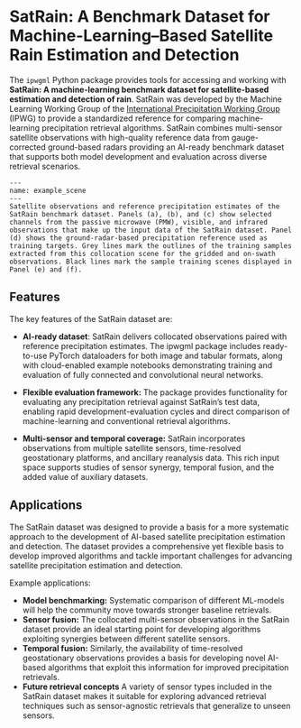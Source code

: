 # SatRain: A Benchmark Dataset for Machine-Learning–Based Satellite Rain Estimation and Detection

The `ipwgml` Python package provides tools for accessing and working with
**SatRain: A machine-learning benchmark dataset for satellite-based estimation
and detection of rain**. SatRain was developed by the Machine Learning Working
Group of the [International Precipitation Working
Group](https://cgms-info.org/about-cgms/international-precipitation-working-group/)
(IPWG) to provide a standardized reference for comparing machine-learning
precipitation retrieval algorithms. SatRain combines multi-sensor satellite
observations with high-quality reference data from gauge-corrected ground-based
radars providing an AI-ready benchmark dataset that supports both model
development and evaluation across diverse retrieval scenarios.


```{figure} /figures/example_scene.png
---
name: example_scene
---
Satellite observations and reference precipitation estimates of the SatRain benchmark dataset. Panels (a), (b), and (c) show selected channels from the passive microwave (PMW), visible, and infrared observations that make up the input data of the SatRain dataset. Panel (d) shows the ground-radar-based precipitation reference used as training targets. Grey lines mark the outlines of the training samples extracted from this collocation scene for the gridded and on-swath observations. Black lines mark the sample training scenes displayed in Panel (e) and (f).
```

## Features

The key features of the SatRain dataset are:

- **AI-ready dataset**: SatRain delivers collocated observations  paired with reference precipitation estimates. The ipwgml package includes ready-to-use PyTorch dataloaders for both image and tabular formats, along with cloud-enabled example notebooks demonstrating training and evaluation of fully connected and convolutional neural networks.

- **Flexible evaluation framework:** The package provides functionality for evaluating any precipitation retrieval against SatRain’s test data, enabling rapid development-evaluation cycles and direct comparison of machine-learning and conventional retrieval algorithms.

- **Multi-sensor and temporal coverage:** SatRain incorporates observations from multiple satellite sensors, time-resolved geostationary platforms, and ancillary reanalysis data. This rich input space supports studies of sensor synergy, temporal fusion, and the added value of auxiliary datasets.

## Applications

The SatRain dataset was designed to provide a basis for a more systematic approach to the development of AI-based satellite precipitation estimation and detection. The dataset provides a comprehensive yet flexible basis to develop improved algorithms and tackle important challenges for advancing satellite precipitation estimation and detection.

Example applications:

- **Model benchmarking:**  Systematic comparison of different ML-models will help the community move towards stronger baseline retrievals.
- **Sensor fusion:**  The collocated multi-sensor observations in the SatRain dataset provide an ideal starting point for developing algorithms exploiting synergies between different satellite sensors.
- **Temporal fusion:** Similarly, the availability of time-resolved geostationary observations provides a basis for developing novel AI-based algorithms that exploit this information for improved precipitation retrievals.
- **Future retrieval concepts** A variety of sensor types included in the SatRain dataset makes it suitable for exploring advanced retrieval techniques such as sensor-agnostic retrievals that generalize to unseen sensors.
